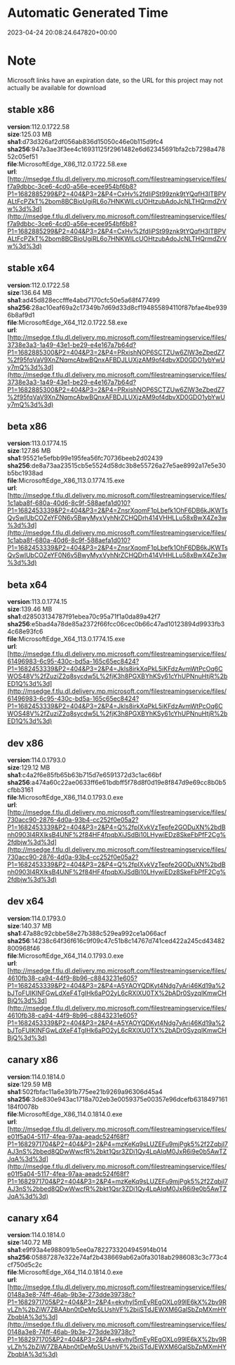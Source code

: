 # Automatic Generated Time
2023-04-24 20:08:24.647820+00:00

# Note
Microsoft links have an expiration date, so the URL for this project may not actually be available for download

## stable x86
**version**:112.0.1722.58  
**size**:125.03 MB  
**sha1**:d73d326af2df056ab836d15050c46e0b115d9fc4  
**sha256**:947a3ae3f3ee4c16931125f2961482e6d62345691bfa2cb7298a47852c05ef51  
**file**:MicrosoftEdge_X86_112.0.1722.58.exe  
**url**:[http://msedge.f.tlu.dl.delivery.mp.microsoft.com/filestreamingservice/files/f7a9dbbc-3ce6-4cd0-a56e-ecee954bf6b8?P1=1682885299&P2=404&P3=2&P4=CxHv%2fdIiPSt99znk9tYQqfH3lTBPVALtFcPZkT%2bom8BCBioUgiRL6o7HNKWILcUOHtzubAdoJcNLTHQrmdZrVw%3d%3d](http://msedge.f.tlu.dl.delivery.mp.microsoft.com/filestreamingservice/files/f7a9dbbc-3ce6-4cd0-a56e-ecee954bf6b8?P1=1682885299&P2=404&P3=2&P4=CxHv%2fdIiPSt99znk9tYQqfH3lTBPVALtFcPZkT%2bom8BCBioUgiRL6o7HNKWILcUOHtzubAdoJcNLTHQrmdZrVw%3d%3d)  

## stable x64
**version**:112.0.1722.58  
**size**:136.64 MB  
**sha1**:ad45d828eccfffe4abd7170cfc50e5a68f477499  
**sha256**:28ac10eaf69a2c17349b7d69d33d8cf194855894110f87bfae4be9396b8af9d1  
**file**:MicrosoftEdge_X64_112.0.1722.58.exe  
**url**:[http://msedge.f.tlu.dl.delivery.mp.microsoft.com/filestreamingservice/files/3738e3a3-1a49-43e1-be29-e4e167a7b64d?P1=1682885300&P2=404&P3=2&P4=PRxishNOP6SCTZUw6ZlW3eZbedZ7%2f95fqVaV9XnZNqmcAbwBQnxAFBDJLUXjzAM9of4dbvXD0GDO1ybYwUy7mQ%3d%3d](http://msedge.f.tlu.dl.delivery.mp.microsoft.com/filestreamingservice/files/3738e3a3-1a49-43e1-be29-e4e167a7b64d?P1=1682885300&P2=404&P3=2&P4=PRxishNOP6SCTZUw6ZlW3eZbedZ7%2f95fqVaV9XnZNqmcAbwBQnxAFBDJLUXjzAM9of4dbvXD0GDO1ybYwUy7mQ%3d%3d)  

## beta x86
**version**:113.0.1774.15  
**size**:127.86 MB  
**sha1**:95521e5efbb99e195fea56fc70736beeb2d02439  
**sha256**:de8a73aa23515cb5e5524d58dc3b8e55726a27e5ae8992a17e5e30b5bc1938ad  
**file**:MicrosoftEdge_X86_113.0.1774.15.exe  
**url**:[http://msedge.f.tlu.dl.delivery.mp.microsoft.com/filestreamingservice/files/1c1aba8f-680a-40d6-8c9f-588aefa1d010?P1=1682453339&P2=404&P3=2&P4=ZnsrXqomF1pLbefk1OhF6DB6kJKWTsQvSwlUbCOZeYF0N6v5BwyMyxVyhNrZCHQDrh414VHHLLu58xBwX4Ze3w%3d%3d](http://msedge.f.tlu.dl.delivery.mp.microsoft.com/filestreamingservice/files/1c1aba8f-680a-40d6-8c9f-588aefa1d010?P1=1682453339&P2=404&P3=2&P4=ZnsrXqomF1pLbefk1OhF6DB6kJKWTsQvSwlUbCOZeYF0N6v5BwyMyxVyhNrZCHQDrh414VHHLLu58xBwX4Ze3w%3d%3d)  

## beta x64
**version**:113.0.1774.15  
**size**:139.46 MB  
**sha1**:d28503134787f91ebea70c95a71f1a0da89a42f7  
**sha256**:e5bad4a78de85a2372f66fcc06cec0b66c47ad10123894d9933fb34c68e93fc6  
**file**:MicrosoftEdge_X64_113.0.1774.15.exe  
**url**:[http://msedge.f.tlu.dl.delivery.mp.microsoft.com/filestreamingservice/files/61496983-6c95-430c-bd5a-165c65ec8424?P1=1682453339&P2=404&P3=2&P4=Jkls8irkXqPkL5iKFdzAvmWtPcOq6CWOS48V%2fZuziZ2q8sycdw5L%2fjK3h8PGXBYhKSy61cYhUPNnuHtjR%2bED1Q%3d%3d](http://msedge.f.tlu.dl.delivery.mp.microsoft.com/filestreamingservice/files/61496983-6c95-430c-bd5a-165c65ec8424?P1=1682453339&P2=404&P3=2&P4=Jkls8irkXqPkL5iKFdzAvmWtPcOq6CWOS48V%2fZuziZ2q8sycdw5L%2fjK3h8PGXBYhKSy61cYhUPNnuHtjR%2bED1Q%3d%3d)  

## dev x86
**version**:114.0.1793.0  
**size**:129.12 MB  
**sha1**:c4a2f6e85fb65b63b715d7e6591372d3c1ac66bf  
**sha256**:a474a60c22ae0633ff6e61bdbff5f78d8f0d19e8f847d9e69cc8b0b5cfbb3161  
**file**:MicrosoftEdge_X86_114.0.1793.0.exe  
**url**:[http://msedge.f.tlu.dl.delivery.mp.microsoft.com/filestreamingservice/files/730acc90-2876-4d0a-93b4-cc252f0e05a2?P1=1682453339&P2=404&P3=2&P4=Q%2fpIXvkVzTepfe2GODuXN%2bdBnh0903I4RXlksB4UNF%2f84HF4fpqbXiJSdBi10LHywiEDz8SkeFbPfF2Cg%2fdbjw%3d%3d](http://msedge.f.tlu.dl.delivery.mp.microsoft.com/filestreamingservice/files/730acc90-2876-4d0a-93b4-cc252f0e05a2?P1=1682453339&P2=404&P3=2&P4=Q%2fpIXvkVzTepfe2GODuXN%2bdBnh0903I4RXlksB4UNF%2f84HF4fpqbXiJSdBi10LHywiEDz8SkeFbPfF2Cg%2fdbjw%3d%3d)  

## dev x64
**version**:114.0.1793.0  
**size**:140.37 MB  
**sha1**:47a88c92cbbe58e27b388c529ea992ce1a066acf  
**sha256**:14238c64f36f616c9f09c47c51b8c14767d741ced422a245cd43482800968f46  
**file**:MicrosoftEdge_X64_114.0.1793.0.exe  
**url**:[http://msedge.f.tlu.dl.delivery.mp.microsoft.com/filestreamingservice/files/4610fb38-ca94-44f9-8b96-c8843231e605?P1=1682453339&P2=404&P3=2&P4=A5YAOYQDKyt4Ndg7yAri46Kd19a%2bJToFUIKlNFGwLdXeF4TgIHk6aPO2yL6cRXlXU0TX%2bADr0SyzqIKmwCHBjQ%3d%3d](http://msedge.f.tlu.dl.delivery.mp.microsoft.com/filestreamingservice/files/4610fb38-ca94-44f9-8b96-c8843231e605?P1=1682453339&P2=404&P3=2&P4=A5YAOYQDKyt4Ndg7yAri46Kd19a%2bJToFUIKlNFGwLdXeF4TgIHk6aPO2yL6cRXlXU0TX%2bADr0SyzqIKmwCHBjQ%3d%3d)  

## canary x86
**version**:114.0.1814.0  
**size**:129.59 MB  
**sha1**:502fbfac11a6e391b775ee21b9269a96306d45a4  
**sha256**:3de830e943ac1718a702eb3e0059375e00357e96dcefb6318497161184f0078b  
**file**:MicrosoftEdge_X86_114.0.1814.0.exe  
**url**:[http://msedge.f.tlu.dl.delivery.mp.microsoft.com/filestreamingservice/files/e01f5a04-5117-4fea-97aa-aeadc524f68f?P1=1682971704&P2=404&P3=2&P4=mzKeKq9sLUZEFu9mjPgk5%2f2Zqbjl7AJ3nS%2bbed8QDwWwcfR%2bkt1Qsr3ZDi1Qy4LpAIqM0JxR6i9e0b5AwTZJqA%3d%3d](http://msedge.f.tlu.dl.delivery.mp.microsoft.com/filestreamingservice/files/e01f5a04-5117-4fea-97aa-aeadc524f68f?P1=1682971704&P2=404&P3=2&P4=mzKeKq9sLUZEFu9mjPgk5%2f2Zqbjl7AJ3nS%2bbed8QDwWwcfR%2bkt1Qsr3ZDi1Qy4LpAIqM0JxR6i9e0b5AwTZJqA%3d%3d)  

## canary x64
**version**:114.0.1814.0  
**size**:140.72 MB  
**sha1**:e9f93a4e988091b5ee0a7822733204945914b014  
**sha256**:05887287e322e74af2b438669ab62a0fa3018ab2986083c3c773c4cf750d5c2c  
**file**:MicrosoftEdge_X64_114.0.1814.0.exe  
**url**:[http://msedge.f.tlu.dl.delivery.mp.microsoft.com/filestreamingservice/files/0148a3e8-74ff-46ab-9b3e-273dde39738c?P1=1682971705&P2=404&P3=2&P4=ekvhyI5mEyREgOXLo99lE6kX%2bv9RvLZh%2bZiW7ZBAAbn0tDeMp5LUshVF%2biiSTdJEWXM6GalSbZpMXmHYZbqbIA%3d%3d](http://msedge.f.tlu.dl.delivery.mp.microsoft.com/filestreamingservice/files/0148a3e8-74ff-46ab-9b3e-273dde39738c?P1=1682971705&P2=404&P3=2&P4=ekvhyI5mEyREgOXLo99lE6kX%2bv9RvLZh%2bZiW7ZBAAbn0tDeMp5LUshVF%2biiSTdJEWXM6GalSbZpMXmHYZbqbIA%3d%3d)  

